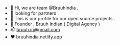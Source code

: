 - 👋 Hi, we are team @BruuhIndia .
- 👀 looking for partners .
- 🌱 This is our profile for our open source projects .
- 💞️ Founder , Bruuh Indian ( Digital Agency ) 
- 📫 bruuh.in@gmail.com 
- ❤️ bruuhindia.netlify.app
